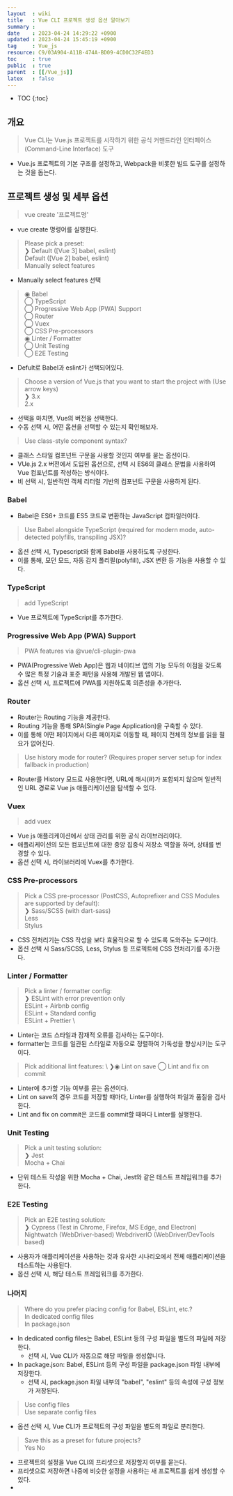 ```yaml
---
layout  : wiki
title   : Vue CLI 프로젝트 생성 옵션 알아보기 
summary : 
date    : 2023-04-24 14:29:22 +0900
updated : 2023-04-24 15:45:19 +0900
tag     : Vue_js
resource: C9/03A904-A11B-474A-BD09-4CD0C32F4ED3
toc     : true
public  : true
parent  : [[/Vue_js]]
latex   : false
---
```

* TOC
{:toc}

## 개요

> Vue CLI는 Vue.js 프로젝트를 시작하기 위한 공식 커맨드라인 인터페이스(Command-Line Interface) 도구 
 
- Vue.js 프로젝트의 기본 구조를 설정하고, Webpack을 비롯한 빌드 도구를 설정하는 것을 돕는다.

## 프로젝트 생성 및 세부 옵션

> vue create '프로젝트명'

- vue create 명령어를 실행한다.

>  Please pick a preset: \
> ❯ Default ([Vue 3] babel, eslint) \
> Default ([Vue 2] babel, eslint) \
> Manually select features 

- Manually select features 선택 

> ◉ Babel \
> ◯ TypeScript \
> ◯ Progressive Web App (PWA) Support \
> ◯ Router \
> ◯ Vuex \
> ◯ CSS Pre-processors \
> ◉ Linter / Formatter \
> ◯ Unit Testing \
> ◯ E2E Testing

- Defult로 Babel과 eslint가 선택되어있다.

> Choose a version of Vue.js that you want to start the project with (Use arrow keys) \
> ❯ 3.x \
> 2.x

- 선택을 마치면, Vue의 버전을 선택한다.
- 수동 선택 시, 어떤 옵션을 선택할 수 있는지 확인해보자.

> Use class-style component syntax?

- 클래스 스타일 컴포넌트 구문을 사용할 것인지 여부를 묻는 옵션이다.
- VUe.js 2.x 버전에서 도입된 옵션으로, 선택 시 ES6의 클래스 문법을 사용하여 Vue 컴포넌트를 작성하는 방식이다.
- 비 선택 시, 일반적인 객체 리터럴 기반의 컴포넌트 구문을 사용하게 된다.

### Babel

- Babel은 ES6+ 코드를 ES5 코드로 변환하는 JavaScript 컴파일러이다.

> Use Babel alongside TypeScript (required for modern mode, auto-detected polyfills, transpiling JSX)?

- 옵션 선택 시, Typescript와 함께 Babel을 사용하도록 구성한다.
- 이를 통해, 모던 모드, 자동 감지 폴리필(polyfill), JSX 변환 등 기능을 사용할 수 있다.

### TypeScript

> add TypeScript 

- Vue 프로젝트에 TypeScript를 추가한다.

### Progressive Web App (PWA) Support

> PWA features via @vue/cli-plugin-pwa

- PWA(Progressive Web App)은 웹과 네이티브 앱의 기능 모두의 이점을 갖도록 수 많은 특정 기술과 표준 패턴을 사용해 개발된 웹 앱이다.
- 옵션 선택 시, 프로젝트에 PWA를 지원하도록 의존성을 추가한다.

### Router

- Router는 Routing 기능을 제공한다. 
- Routing 기능을 통해 SPA(Single Page Application)을 구축할 수 있다.
- 이를 통해 어떤 페이지에서 다른 페이지로 이동할 때, 페이지 전체의 정보를 읽을 필요가 없어진다.

> Use history mode for router? (Requires proper server setup for index fallback in production)

- Router를 History 모드로 사용한다면, URL에 해시(#)가 포함되지 않으며 일반적인 URL 경로로 Vue js 애플리케이션을 탐색할 수 있다.

### Vuex

> add vuex

- Vue js 애플리케이션에서 상태 관리를 위한 공식 라이브러리이다.
- 애플리케이션의 모든 컴포넌트에 대한 중앙 집중식 저장소 역할을 하며, 상태를 변경할 수 있다.
- 옵션 선택 시, 라이브러리에 Vuex를 추가한다.

### CSS Pre-processors

> Pick a CSS pre-processor (PostCSS, Autoprefixer and CSS Modules are supported by default): \
> ❯ Sass/SCSS (with dart-sass) \
> Less \
> Stylus


- CSS 전처리기는 CSS 작성을 보다 효율적으로 할 수 있도록 도와주는 도구이다.
- 옵션 선택 시 Sass/SCSS, Less, Stylus 등 프로젝트에 CSS 전처리기를 추가한다.


### Linter / Formatter

> Pick a linter / formatter config: \
> ❯ ESLint with error prevention only \
> ESLint + Airbnb config \
> ESLint + Standard config \
> ESLint + Prettier \

- Linter는 코드 스타일과 잠재적 오류를 검사하는 도구이다. 
- formatter는 코드를 일관된 스타일로 자동으로 정렬하여 가독성을 향상시키는 도구이다. 

> Pick additional lint features: \\
> ❯◉ Lint on save
> ◯ Lint and fix on commit

- Linter에 추가할 기능 여부를 묻는 옵션이다.
- Lint on save의 경우 코드를 저장할 때마다, Linter를 실행하여 파일과 품질을 검사한다.
- Lint and fix on commit은 코드를 commit할 때마다 Linter를 실행한다.


### Unit Testing

> Pick a unit testing solution: \
> ❯ Jest \
> Mocha + Chai

- 단위 테스트 작성을 위한 Mocha + Chai, Jest와 같은 테스트 프레임워크를 추가한다.

### E2E Testing

>  Pick an E2E testing solution: \
> ❯ Cypress (Test in Chrome, Firefox, MS Edge, and Electron)
> Nightwatch (WebDriver-based)
> WebdriverIO (WebDriver/DevTools based)

- 사용자가 애플리케이션을 사용하는 것과 유사한 시나리오에서 전체 애플리케이션을 테스트하는 사용된다.
- 옵션 선택 시, 해당 테스트 프레임워크를 추가한다.

### 나머지

> Where do you prefer placing config for Babel, ESLint, etc.? \
> In dedicated config files \
> In package.json

- In dedicated config files는 Babel, ESLint 등의 구성 파일을 별도의 파일에 저장한다. 
  - 선택 시, Vue CLI가 자동으로 해당 파일을 생성합니다.
- In package.json: Babel, ESLint 등의 구성 파일을 package.json 파일 내부에 저장한다.
  - 선택 시, package.json 파일 내부의 "babel", "eslint" 등의 속성에 구성 정보가 저장된다.

> Use config files \
> Use separate config files

- 옵션 선택 시, Vue CLI가 프로젝트의 구성 파일을 별도의 파일로 분리한다.

> Save this as a preset for future projects? \
> Yes
> No

- 프로젝트의 설정을 Vue CLI의 프리셋으로 저장할지 여부를 묻는다.
- 프리셋으로 저장하면 나중에 비슷한 설정을 사용하는 새 프로젝트를 쉽게 생성할 수 있다.
- 